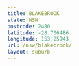 ```yaml
---
title: BLAKEBROOK
state: NSW
postcode: 2480
latitude: -28.706486
longitude: 153.25943
url: /nsw/blakebrook/
layout: suburb
---
```

